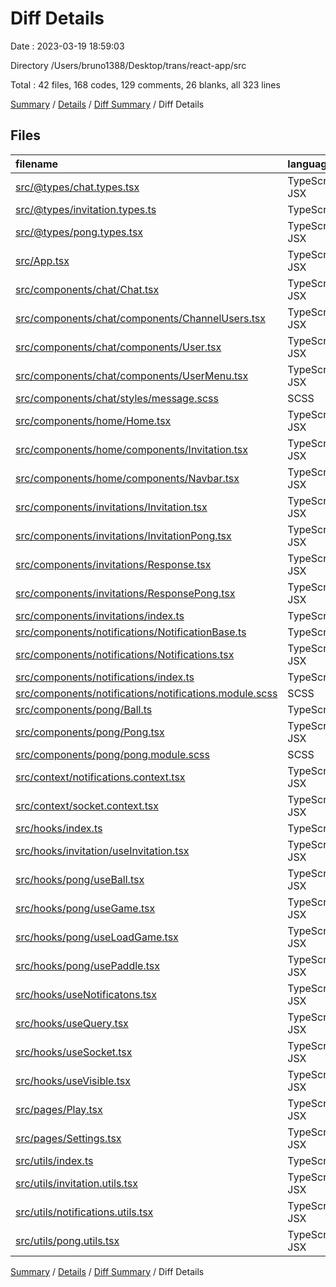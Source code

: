 # Diff Details

Date : 2023-03-19 18:59:03

Directory /Users/bruno1388/Desktop/trans/react-app/src

Total : 42 files,  168 codes, 129 comments, 26 blanks, all 323 lines

[Summary](results.md) / [Details](details.md) / [Diff Summary](diff.md) / Diff Details

## Files
| filename | language | code | comment | blank | total |
| :--- | :--- | ---: | ---: | ---: | ---: |
| [src/@types/chat.types.tsx](/src/@types/chat.types.tsx) | TypeScript JSX | 1 | 0 | 1 | 2 |
| [src/@types/invitation.types.ts](/src/@types/invitation.types.ts) | TypeScript | 3 | 1 | 0 | 4 |
| [src/@types/pong.types.tsx](/src/@types/pong.types.tsx) | TypeScript JSX | 1 | 0 | 0 | 1 |
| [src/App.tsx](/src/App.tsx) | TypeScript JSX | -2 | 0 | 0 | -2 |
| [src/components/chat/Chat.tsx](/src/components/chat/Chat.tsx) | TypeScript JSX | 2 | 0 | 0 | 2 |
| [src/components/chat/components/ChannelUsers.tsx](/src/components/chat/components/ChannelUsers.tsx) | TypeScript JSX | 9 | -1 | 0 | 8 |
| [src/components/chat/components/User.tsx](/src/components/chat/components/User.tsx) | TypeScript JSX | -8 | -1 | 0 | -9 |
| [src/components/chat/components/UserMenu.tsx](/src/components/chat/components/UserMenu.tsx) | TypeScript JSX | 35 | 0 | 1 | 36 |
| [src/components/chat/styles/message.scss](/src/components/chat/styles/message.scss) | SCSS | 0 | 0 | 1 | 1 |
| [src/components/home/Home.tsx](/src/components/home/Home.tsx) | TypeScript JSX | 39 | 0 | 1 | 40 |
| [src/components/home/components/Invitation.tsx](/src/components/home/components/Invitation.tsx) | TypeScript JSX | 9 | 0 | -1 | 8 |
| [src/components/home/components/Navbar.tsx](/src/components/home/components/Navbar.tsx) | TypeScript JSX | 3 | 0 | 0 | 3 |
| [src/components/invitations/Invitation.tsx](/src/components/invitations/Invitation.tsx) | TypeScript JSX | -60 | -6 | -9 | -75 |
| [src/components/invitations/InvitationPong.tsx](/src/components/invitations/InvitationPong.tsx) | TypeScript JSX | 43 | 1 | 7 | 51 |
| [src/components/invitations/Response.tsx](/src/components/invitations/Response.tsx) | TypeScript JSX | 53 | 0 | 7 | 60 |
| [src/components/invitations/ResponsePong.tsx](/src/components/invitations/ResponsePong.tsx) | TypeScript JSX | 40 | 0 | 6 | 46 |
| [src/components/invitations/index.ts](/src/components/invitations/index.ts) | TypeScript | 3 | 0 | 0 | 3 |
| [src/components/notifications/NotificationBase.ts](/src/components/notifications/NotificationBase.ts) | TypeScript | -28 | 29 | 0 | 1 |
| [src/components/notifications/Notifications.tsx](/src/components/notifications/Notifications.tsx) | TypeScript JSX | -20 | 2 | -3 | -21 |
| [src/components/notifications/index.ts](/src/components/notifications/index.ts) | TypeScript | -1 | 0 | 0 | -1 |
| [src/components/notifications/notifications.module.scss](/src/components/notifications/notifications.module.scss) | SCSS | 0 | 0 | -1 | -1 |
| [src/components/pong/Ball.ts](/src/components/pong/Ball.ts) | TypeScript | 5 | 0 | 0 | 5 |
| [src/components/pong/Pong.tsx](/src/components/pong/Pong.tsx) | TypeScript JSX | 79 | 0 | 3 | 82 |
| [src/components/pong/pong.module.scss](/src/components/pong/pong.module.scss) | SCSS | 91 | -25 | 14 | 80 |
| [src/context/notifications.context.tsx](/src/context/notifications.context.tsx) | TypeScript JSX | -14 | 11 | -3 | -6 |
| [src/context/socket.context.tsx](/src/context/socket.context.tsx) | TypeScript JSX | 3 | 14 | 1 | 18 |
| [src/hooks/index.ts](/src/hooks/index.ts) | TypeScript | 0 | 0 | 1 | 1 |
| [src/hooks/invitation/useInvitation.tsx](/src/hooks/invitation/useInvitation.tsx) | TypeScript JSX | -154 | -4 | -17 | -175 |
| [src/hooks/pong/useBall.tsx](/src/hooks/pong/useBall.tsx) | TypeScript JSX | 3 | 0 | 0 | 3 |
| [src/hooks/pong/useGame.tsx](/src/hooks/pong/useGame.tsx) | TypeScript JSX | 10 | 0 | 0 | 10 |
| [src/hooks/pong/useLoadGame.tsx](/src/hooks/pong/useLoadGame.tsx) | TypeScript JSX | 7 | 0 | 0 | 7 |
| [src/hooks/pong/usePaddle.tsx](/src/hooks/pong/usePaddle.tsx) | TypeScript JSX | 3 | 0 | 0 | 3 |
| [src/hooks/useNotificatons.tsx](/src/hooks/useNotificatons.tsx) | TypeScript JSX | 10 | 0 | 3 | 13 |
| [src/hooks/useQuery.tsx](/src/hooks/useQuery.tsx) | TypeScript JSX | -2 | -1 | 0 | -3 |
| [src/hooks/useSocket.tsx](/src/hooks/useSocket.tsx) | TypeScript JSX | -9 | 9 | 0 | 0 |
| [src/hooks/useVisible.tsx](/src/hooks/useVisible.tsx) | TypeScript JSX | 1 | 0 | 0 | 1 |
| [src/pages/Play.tsx](/src/pages/Play.tsx) | TypeScript JSX | -91 | 92 | 0 | 1 |
| [src/pages/Settings.tsx](/src/pages/Settings.tsx) | TypeScript JSX | -1 | 1 | 0 | 0 |
| [src/utils/index.ts](/src/utils/index.ts) | TypeScript | 3 | 0 | 1 | 4 |
| [src/utils/invitation.utils.tsx](/src/utils/invitation.utils.tsx) | TypeScript JSX | 54 | 7 | 7 | 68 |
| [src/utils/notifications.utils.tsx](/src/utils/notifications.utils.tsx) | TypeScript JSX | 36 | 0 | 5 | 41 |
| [src/utils/pong.utils.tsx](/src/utils/pong.utils.tsx) | TypeScript JSX | 12 | 0 | 1 | 13 |

[Summary](results.md) / [Details](details.md) / [Diff Summary](diff.md) / Diff Details